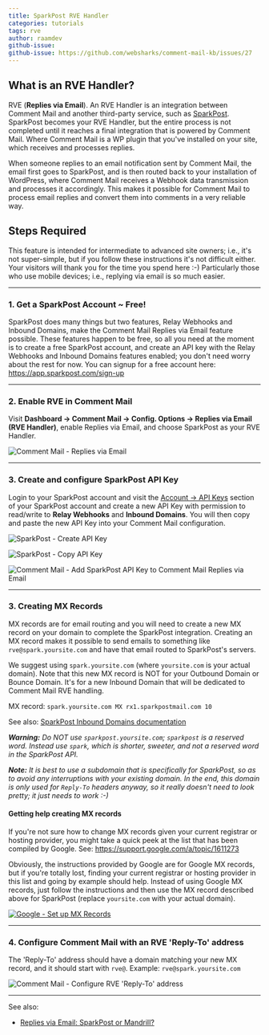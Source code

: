 ```yaml
---
title: SparkPost RVE Handler
categories: tutorials
tags: rve
author: raamdev
github-issue:
github-issue: https://github.com/websharks/comment-mail-kb/issues/27
---
```


## What is an RVE Handler?

RVE (**Replies via Email**). An RVE Handler is an integration between Comment Mail and another third-party service, such as [SparkPost](http://comment-mail.com/r/sparkpost/). SparkPost becomes your RVE Handler, but the entire process is not completed until it reaches a final integration that is powered by Comment Mail. Where Comment Mail is a WP plugin that you've installed on your site, which receives and processes replies.

When someone replies to an email notification sent by Comment Mail, the email first goes to SparkPost, and is then routed back to your installation of WordPress, where Comment Mail receives a Webhook data transmission and processes it accordingly. This makes it possible for Comment Mail to process email replies and convert them into comments in a very reliable way.

## Steps Required

This feature is intended for intermediate to advanced site owners; i.e., it's not super-simple, but if you follow these instructions it's not difficult either. Your visitors will thank you for the time you spend here :-) Particularly those who use mobile devices; i.e., replying via email is so much easier.

---

### 1. Get a SparkPost Account ~ Free!

SparkPost does many things but two features, Relay Webhooks and Inbound Domains, make the Comment Mail Replies via Email feature possible. These features happen to be free, so all you need at the moment is to create a free SparkPost account, and create an API key with the Relay Webhooks and Inbound Domains features enabled; you don't need worry about the rest for now. You can signup for a free account here: https://app.sparkpost.com/sign-up

----

### 2. Enable RVE in Comment Mail

Visit **Dashboard → Comment Mail → Config. Options → Replies via Email (RVE Handler)**, enable Replies via Email, and choose SparkPost as your RVE Handler.

  ![Comment Mail - Replies via Email](https://cloud.githubusercontent.com/assets/1563559/20019109/92ce44be-a27f-11e6-811f-08dbecbafba5.png)

---

### 3. Create and configure SparkPost API Key

Login to your SparkPost account and visit the [Account → API Keys](https://app.sparkpost.com/account/credentials) section of your SparkPost account and create a new API Key with permission to read/write to **Relay Webhooks** and **Inbound Domains**. You will then copy and paste the new API Key into your Comment Mail configuration.

  ![SparkPost - Create API Key](https://cloud.githubusercontent.com/assets/1563559/20018808/2d850c4c-a27e-11e6-8279-b237d80bc9f1.png)

  ![SparkPost - Copy API Key](https://cloud.githubusercontent.com/assets/1563559/20019262/37d70180-a280-11e6-987f-a305a5440b21.png)

  ![Comment Mail - Add SparkPost API Key to Comment Mail Replies via Email](https://cloud.githubusercontent.com/assets/1563559/20019168/d145304a-a27f-11e6-8674-199398e4b22a.png)

---

### 3. Creating MX Records

MX records are for email routing and you will need to create a new MX record on your domain to complete the SparkPost integration. Creating an MX record makes it possible to send emails to something like `rve@spark.yoursite.com` and have that email routed to SparkPost's servers. 

We suggest using `spark.yoursite.com` (where `yoursite.com` is your actual domain). Note that this new MX record is NOT for your Outbound Domain or Bounce Domain. It's for a new Inbound Domain that will be dedicated to Comment Mail RVE handling.

  MX record: `spark.yoursite.com MX rx1.sparkpostmail.com 10` 

See also: [SparkPost Inbound Domains documentation](https://developers.sparkpost.com/api/inbound-domains.html)

  _**Warning:** Do NOT use `sparkpost.yoursite.com`; `sparkpost` is a reserved word. Instead use `spark`, which is shorter, sweeter, and not a reserved word in the SparkPost API._

_**Note:** It is best to use a subdomain that is specifically for SparkPost, so as to avoid any interruptions with your existing domain. In the end, this domain is only used for `Reply-To` headers anyway, so it really doesn't need to look pretty; it just needs to work :-)_

#### Getting help creating MX records

If you're not sure how to change MX records given your current registrar or hosting provider, you might take a quick peek at the list that has been compiled by Google. See: https://support.google.com/a/topic/1611273 

Obviously, the instructions provided by Google are for Google MX records, but if you're totally lost, finding your current registrar or hosting provider in this list and going by example should help. Instead of using Google MX records, just follow the instructions and then use the MX record described above for SparkPost (replace `yoursite.com` with your actual domain).

[![Google - Set up MX Records](https://cloud.githubusercontent.com/assets/1563559/5089253/b0be5b04-6ee6-11e4-9321-b78879b73cb5.png)](https://support.google.com/a/topic/1611273)

---

### 4. Configure Comment Mail with an RVE 'Reply-To' address

The 'Reply-To' address should have a domain matching your new MX record, and it should start with `rve@`. Example: `rve@spark.yoursite.com`

  ![Comment Mail - Configure RVE 'Reply-To' address](https://cloud.githubusercontent.com/assets/1563559/20019196/ee4cebd8-a27f-11e6-90fe-0f4964c26dc0.png)

----

See also:

- [Replies via Email: SparkPost or Mandrill?](https://github.com/websharks/comment-mail-kb/issues/28)
